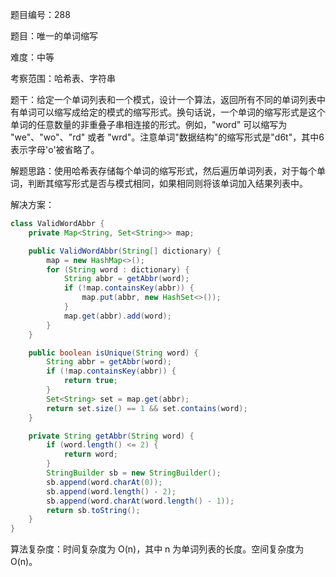 题目编号：288

题目：唯一的单词缩写

难度：中等

考察范围：哈希表、字符串

题干：给定一个单词列表和一个模式，设计一个算法，返回所有不同的单词列表中有单词可以缩写成给定的模式的缩写形式。换句话说，一个单词的缩写形式是这个单词的任意数量的非重叠子串相连接的形式。例如，"word" 可以缩写为 "we"、"wo"、"rd" 或者 "wrd"。注意单词"数据结构"的缩写形式是"d6t"，其中6表示字母'o'被省略了。

解题思路：使用哈希表存储每个单词的缩写形式，然后遍历单词列表，对于每个单词，判断其缩写形式是否与模式相同，如果相同则将该单词加入结果列表中。

解决方案：

```java
class ValidWordAbbr {
    private Map<String, Set<String>> map;

    public ValidWordAbbr(String[] dictionary) {
        map = new HashMap<>();
        for (String word : dictionary) {
            String abbr = getAbbr(word);
            if (!map.containsKey(abbr)) {
                map.put(abbr, new HashSet<>());
            }
            map.get(abbr).add(word);
        }
    }

    public boolean isUnique(String word) {
        String abbr = getAbbr(word);
        if (!map.containsKey(abbr)) {
            return true;
        }
        Set<String> set = map.get(abbr);
        return set.size() == 1 && set.contains(word);
    }

    private String getAbbr(String word) {
        if (word.length() <= 2) {
            return word;
        }
        StringBuilder sb = new StringBuilder();
        sb.append(word.charAt(0));
        sb.append(word.length() - 2);
        sb.append(word.charAt(word.length() - 1));
        return sb.toString();
    }
}
```

算法复杂度：时间复杂度为 O(n)，其中 n 为单词列表的长度。空间复杂度为 O(n)。